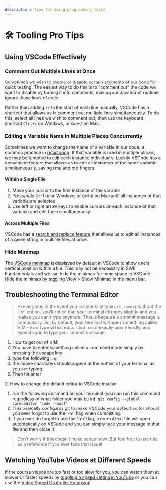 ```yaml
---
description: Tips for using programming tools
---
```


# 🛠 Tooling Pro Tips

## Using VSCode Effectively

### Comment Out Multiple Lines at Once

Sometimes we wish to enable or disable certain segments of our code for quick testing. The easiest way to do this is to "comment out" the code we want to disable by turning it into comments, making our JavaScript runtime ignore those lines of code.

Rather than adding `//` to the start of each line manually, VSCode has a shortcut that allows us to comment out multiple lines simultaneously. To do this, select all lines we wish to comment out, then use the keyboard shortcut `Ctrl+/` on Windows, or `Cmd+/` on Mac.

### Editing a Variable Name in Multiple Places Concurrently

Sometimes we want to change the name of a variable in our code, a common practice in [refactoring](https://en.wikipedia.org/wiki/Code\_refactoring). If that variable is used in multiple places, we may be tempted to edit each instance individually. Luckily VSCode has a convenient feature that allows us to edit all instances of the same variable simultaneously, saving time and our fingers.

#### Within a Single File

1. Move your cursor to the first instance of the variable
2. Press/hold `Ctrl+D` on Windows or `Cmd+D` on Mac until all instances of that variable are selected
3. Use left or right arrow keys to enable cursors on each instance of that variable and edit them simultaneously

#### Across Multiple Files

VSCode has a [search and replace feature](https://code.visualstudio.com/docs/editor/codebasics#\_search-across-files) that allows us to edit all instances of a given string in multiple files at once.

### Hide Minimap

The [VSCode minimap](https://code.visualstudio.com/docs/getstarted/userinterface#\_minimap) is displayed by default in VSCode to show one's vertical position within a file. This may not be necessary in SWE Fundamentals and we can hide the minimap for more space in VSCode. Hide the minimap by toggling View > Show Minimap in the menu bar.

## Troubleshooting the Terminal Editor

> Hi everyone, in the event you accidentally type `git commit` without the ‘-m’ option, you’ll notice that your terminal changes slightly and you realise you can’t type anymore. That is because a commit message is compulsory. So, by default, your terminal will open something called VIM - its a type of text editor that is not exactly user friendly, and expects you to type your commit message.

1. How to get out of VIM:
2. You have to enter something called a command mode simply by pressing the escape key
3. type the following: `:q!`
4. the above characters should appear at the bottom of your terminal as you are typing
5. Then hit enter

2\. How to change the default editor to VSCode instead

1. run the following command on your terminal (you can run this command regardless of what folder you may be in): `git config --global core.editor "code --wait"`
2. This basically configures git to make VSCode your default editor should you ever forgot to use the ‘-m’ flag when committing.
3. If you ever do forget to use the ‘-m’ flag, a normal text file will open automatically on VSCode and you can simply type your message in that file and then close it.

> Don’t worry if this doesn’t make sense now(: But feel free to use this as a reference if you ever face that issue!

## Watching YouTube Videos at Different Speeds

If the course videos are too fast or too slow for you, you can watch them at slower or faster speeds by [toggling a speed setting in YouTube](https://support.google.com/youtube/answer/7509567?co=GENIE.Platform%3DDesktop\&hl=en) or you can use the [Video Speed Controller Extension](https://chrome.google.com/webstore/detail/video-speed-controller/nffaoalbilbmmfgbnbgppjihopabppdk?hl=en)

##
